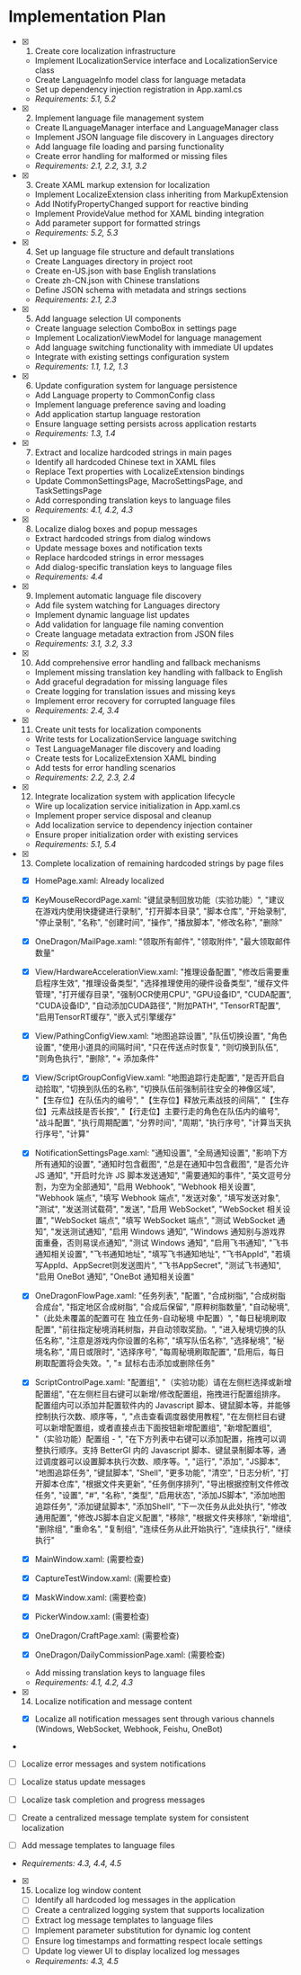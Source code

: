 # Implementation Plan

- [x] 1. Create core localization infrastructure





  - Implement ILocalizationService interface and LocalizationService class
  - Create LanguageInfo model class for language metadata
  - Set up dependency injection registration in App.xaml.cs
  - _Requirements: 5.1, 5.2_

- [x] 2. Implement language file management system





  - Create ILanguageManager interface and LanguageManager class
  - Implement JSON language file discovery in Languages directory
  - Add language file loading and parsing functionality
  - Create error handling for malformed or missing files
  - _Requirements: 2.1, 2.2, 3.1, 3.2_

- [x] 3. Create XAML markup extension for localization





  - Implement LocalizeExtension class inheriting from MarkupExtension
  - Add INotifyPropertyChanged support for reactive binding
  - Implement ProvideValue method for XAML binding integration
  - Add parameter support for formatted strings
  - _Requirements: 5.2, 5.3_

- [x] 4. Set up language file structure and default translations





  - Create Languages directory in project root
  - Create en-US.json with base English translations
  - Create zh-CN.json with Chinese translations
  - Define JSON schema with metadata and strings sections
  - _Requirements: 2.1, 2.3_

- [x] 5. Add language selection UI components





  - Create language selection ComboBox in settings page
  - Implement LocalizationViewModel for language management
  - Add language switching functionality with immediate UI updates
  - Integrate with existing settings configuration system
  - _Requirements: 1.1, 1.2, 1.3_

- [x] 6. Update configuration system for language persistence





  - Add Language property to CommonConfig class
  - Implement language preference saving and loading
  - Add application startup language restoration
  - Ensure language setting persists across application restarts
  - _Requirements: 1.3, 1.4_

- [x] 7. Extract and localize hardcoded strings in main pages









  - Identify all hardcoded Chinese text in XAML files
  - Replace Text properties with LocalizeExtension bindings
  - Update CommonSettingsPage, MacroSettingsPage, and TaskSettingsPage
  - Add corresponding translation keys to language files
  - _Requirements: 4.1, 4.2, 4.3_

- [x] 8. Localize dialog boxes and popup messages





  - Extract hardcoded strings from dialog windows
  - Update message boxes and notification texts
  - Replace hardcoded strings in error messages
  - Add dialog-specific translation keys to language files
  - _Requirements: 4.4_

- [x] 9. Implement automatic language file discovery





  - Add file system watching for Languages directory
  - Implement dynamic language list updates
  - Add validation for language file naming convention
  - Create language metadata extraction from JSON files
  - _Requirements: 3.1, 3.2, 3.3_

- [x] 10. Add comprehensive error handling and fallback mechanisms











  - Implement missing translation key handling with fallback to English
  - Add graceful degradation for missing language files
  - Create logging for translation issues and missing keys
  - Implement error recovery for corrupted language files
  - _Requirements: 2.4, 3.4_

- [x] 11. Create unit tests for localization components
  - Write tests for LocalizationService language switching
  - Test LanguageManager file discovery and loading
  - Create tests for LocalizeExtension XAML binding
  - Add tests for error handling scenarios
  - _Requirements: 2.2, 2.3, 2.4_



- [x] 12. Integrate localization system with application lifecycle







  - Wire up localization service initialization in App.xaml.cs
  - Implement proper service disposal and cleanup
  - Add localization service to dependency injection container
  - Ensure proper initialization order with existing services
  - _Requirements: 5.1, 5.4_

- [x] 13. Complete localization of remaining hardcoded strings by page files








  - [x] HomePage.xaml: Already localized
  - [x] KeyMouseRecordPage.xaml: "键鼠录制回放功能（实验功能）", "建议在游戏内使用快捷键进行录制", "打开脚本目录", "脚本仓库", "开始录制", "停止录制", "名称", "创建时间", "操作", "播放脚本", "修改名称", "删除"

  - [x] OneDragon/MailPage.xaml: "领取所有邮件", "领取附件", "最大领取邮件数量"





  - [x] View/HardwareAccelerationView.xaml: "推理设备配置", "修改后需要重启程序生效", "推理设备类型", "选择推理使用的硬件设备类型", "缓存文件管理", "打开缓存目录", "强制OCR使用CPU", "GPU设备ID", "CUDA配置", "CUDA设备ID", "自动添加CUDA路径", "附加PATH", "TensorRT配置", "启用TensorRT缓存", "嵌入式引擎缓存"






  - [x] View/PathingConfigView.xaml: "地图追踪设置", "队伍切换设置", "角色设置", "使用小道具的间隔时间", "只在传送点时恢复", "则切换到队伍", "则角色执行", "删除", "+ 添加条件"










  - [x] View/ScriptGroupConfigView.xaml: "地图追踪行走配置", "是否开启自动拾取", "切换到队伍的名称", "切换队伍前强制前往安全的神像区域", "【生存位】在队伍内的编号", "【生存位】释放元素战技的间隔", "【生存位】元素战技是否长按", "【行走位】主要行走的角色在队伍内的编号", "战斗配置", "执行周期配置", "分界时间", "周期", "执行序号", "计算当天执行序号", "计算"





  - [x] NotificationSettingsPage.xaml: "通知设置", "全局通知设置", "影响下方所有通知的设置", "通知时包含截图", "总是在通知中包含截图", "是否允许 JS 通知", "开启时允许 JS 脚本发送通知", "需要通知的事件", "英文逗号分割，为空为全部通知", "启用 Webhook", "Webhook 相关设置", "Webhook 端点", "填写 Webhook 端点", "发送对象", "填写发送对象", "测试", "发送测试载荷", "发送", "启用 WebSocket", "WebSocket 相关设置", "WebSocket 端点", "填写 WebSocket 端点", "测试 WebSocket 通知", "发送测试通知", "启用 Windows 通知", "Windows 通知别与游戏界面重叠，否则易误点通知", "测试 Windows 通知", "启用飞书通知", "飞书通知相关设置", "飞书通知地址", "填写飞书通知地址", "飞书AppId", "若填写AppId、AppSecret则发送图片", "飞书AppSecret", "测试飞书通知", "启用 OneBot 通知", "OneBot 通知相关设置"




  - [x] OneDragonFlowPage.xaml: "任务列表", "配置", "合成树脂", "合成树脂合成台", "指定地区合成树脂", "合成后保留", "原粹树脂数量", "自动秘境", "（此处未覆盖的配置可在 独立任务-自动秘境 中配置）", "每日秘境刷取配置", "前往指定秘境消耗树脂，并自动领取奖励。", "进入秘境切换的队伍名称", "注意是游戏内你设置的名称", "填写队伍名称", "选择秘境", "秘境名称", "周日或限时", "选择序号", "每周秘境刷取配置", "启用后，每日刷取配置将会失效。", "± 鼠标右击添加或删除任务"



  - [x] ScriptControlPage.xaml: "配置组", "（实验功能）请在左侧栏选择或新增配置组", "在左侧栏目右键可以新增/修改配置组，拖拽进行配置组排序。配置组内可以添加并配置软件内的 Javascript 脚本、键鼠脚本等，并能够控制执行次数、顺序等，", "点击查看调度器使用教程", "在左侧栏目右键可以新增配置组，或者直接点击下面按钮新增配置组", "新增配置组", "（实验功能）配置组 - ", "在下方列表中右键可以添加配置，拖拽可以调整执行顺序。支持 BetterGI 内的 Javascript 脚本、键鼠录制脚本等，通过调度器可以设置脚本执行次数、顺序等。", "运行", "添加", "JS脚本", "地图追踪任务", "键鼠脚本", "Shell", "更多功能", "清空", "日志分析", "打开脚本仓库", "根据文件夹更新", "任务倒序排列", "导出根据控制文件修改任务", "设置", "#", "名称", "类型", "启用状态", "添加JS脚本", "添加地图追踪任务", "添加键鼠脚本", "添加Shell", "下一次任务从此处执行", "修改通用配置", "修改JS脚本自定义配置", "移除", "根据文件夹移除", "新增组", "删除组", "重命名", "复制组", "连续任务从此开始执行", "连续执行", "继续执行"


  - [x] MainWindow.xaml: (需要检查)






  
  - [x] CaptureTestWindow.xaml: (需要检查)






  
  - [x] MaskWindow.xaml: (需要检查)





  
  - [x] PickerWindow.xaml: (需要检查)






  
  - [x] OneDragon/CraftPage.xaml: (需要检查)






  
  - [x] OneDragon/DailyCommissionPage.xaml: (需要检查)


  
  - Add missing translation keys to language files
  - _Requirements: 4.1, 4.2, 4.3_



- [x] 14. Localize notification and message content



































  - [x] Localize all notification messages sent through various channels (Windows, WebSocket, Webhook, Feishu, OneBot)














-



  - [ ] Localize error messages and system notifications

  - [ ] Localize status update messages
  - [ ] Localize task completion and progress messages
  - [ ] Create a centralized message template system for consistent localization
  - [ ] Add message templates to language files
  - _Requirements: 4.3, 4.4, 4.5_

- [x] 15. Localize log window content




  - [ ] Identify all hardcoded log messages in the application
  - [ ] Create a centralized logging system that supports localization
  - [ ] Extract log message templates to language files
  - [ ] Implement parameter substitution for dynamic log content
  - [ ] Ensure log timestamps and formatting respect locale settings
  - [ ] Update log viewer UI to display localized log messages
  - _Requirements: 4.3, 4.5_